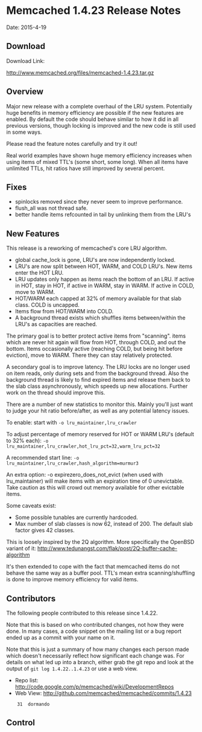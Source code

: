 # Memcached 1.4.23 Release Notes #

Date: 2015-4-19

## Download ##

Download Link:

http://www.memcached.org/files/memcached-1.4.23.tar.gz


## Overview ##

Major new release with a complete overhaul of the LRU system. Potentially huge benefits in memory efficiency are possible if the new features are enabled. By default the code should behave similar to how it did in all previous versions, though locking is improved and the new code is still used in some ways.

Please read the feature notes carefully and try it out!

Real world examples have shown huge memory efficiency increases when using items of mixed TTL's (some short, some long). When all items have unlimited TTLs, hit ratios have still improved by several percent.

## Fixes ##

  * spinlocks removed since they never seem to improve performance.
  * flush\_all was not thread safe.
  * better handle items refcounted in tail by unlinking them from the LRU's

## New Features ##

This release is a reworking of memcached's core LRU algorithm.

  * global cache\_lock is gone, LRU's are now independently locked.
  * LRU's are now split between HOT, WARM, and COLD LRU's. New items enter the HOT LRU.
  * LRU updates only happen as items reach the bottom of an LRU. If active in HOT, stay in HOT, if active in WARM, stay in WARM. If active in COLD, move to WARM.
  * HOT/WARM each capped at 32% of memory available for that slab class. COLD is uncapped.
  * Items flow from HOT/WARM into COLD.
  * A background thread exists which shuffles items between/within the LRU's as capacities are reached.

The primary goal is to better protect active items from "scanning". items which are never hit again will flow from HOT, through COLD, and out the bottom. Items occasionally active (reaching COLD, but being hit before eviction), move to WARM. There they can stay relatively protected.

A secondary goal is to improve latency. The LRU locks are no longer used on item reads, only during sets and from the background thread. Also the background thread is likely to find expired items and release them back to the slab class asynchronously, which speeds up new allocations. Further work on the thread should improve this.

There are a number of new statistics to monitor this. Mainly you'll just want to judge your hit ratio before/after, as well as any potential latency issues.

To enable: start with `-o lru_maintainer,lru_crawler`

To adjust percentage of memory reserved for HOT or WARM LRU's (default to 32% each):
`-o lru_maintainer,lru_crawler,hot_lru_pct=32,warm_lru_pct=32`

A recommended start line:
`-o lru_maintainer,lru_crawler,hash_algorithm=murmur3`

An extra option: -o expirezero\_does\_not\_evict (when used with lru\_maintainer) will make items with an expiration time of 0 unevictable. Take caution as this will crowd out memory available for other evictable items.

Some caveats exist:

  * Some possible tunables are currently hardcoded.
  * Max number of slab classes is now 62, instead of 200. The default slab factor gives 42 classes.

This is loosely inspired by the 2Q algorithm. More specifically the OpenBSD variant of it: http://www.tedunangst.com/flak/post/2Q-buffer-cache-algorithm

It's then extended to cope with the fact that memcached items do not behave the same way as a buffer pool. TTL's mean extra scanning/shuffling is done to improve memory efficiency for valid items.

## Contributors ##

The following people contributed to this release since 1.4.22.

Note that this is based on who contributed changes, not how they were
done.  In many cases, a code snippet on the mailing list or a bug
report ended up as a commit with your name on it.

Note that this is just a summary of how many changes each person made
which doesn't necessarily reflect how significant each change was.
For details on what led up into a branch, either grab the git repo and
look at the output of `git log 1.4.22..1.4.23` or use a web view.

  * Repo list:  http://code.google.com/p/memcached/wiki/DevelopmentRepos
  * Web View: http://github.com/memcached/memcached/commits/1.4.23

```
    31	dormando

```

## Control ##